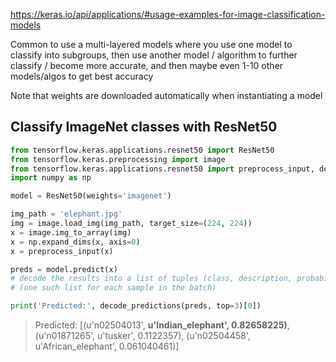 https://keras.io/api/applications/#usage-examples-for-image-classification-models

Common to use a multi-layered models where you use one model to classify into subgroups, then use another model / algorithm to further classify / become more accurate, and then maybe even 1-10 other models/algos to get best accuracy

Note that weights are downloaded automatically when instantiating a model

## Classify ImageNet classes with ResNet50
```python
from tensorflow.keras.applications.resnet50 import ResNet50
from tensorflow.keras.preprocessing import image
from tensorflow.keras.applications.resnet50 import preprocess_input, decode_predictions
import numpy as np

model = ResNet50(weights='imagenet')

img_path = 'elephant.jpg'
img = image.load_img(img_path, target_size=(224, 224))
x = image.img_to_array(img)
x = np.expand_dims(x, axis=0)
x = preprocess_input(x)

preds = model.predict(x)
# decode the results into a list of tuples (class, description, probability)
# (one such list for each sample in the batch)

print('Predicted:', decode_predictions(preds, top=3)[0])
```
> Predicted: [(u'n02504013', **u'Indian_elephant', 0.82658225)**, (u'n01871265', u'tusker', 0.1122357), (u'n02504458', u'African_elephant', 0.061040461)]


